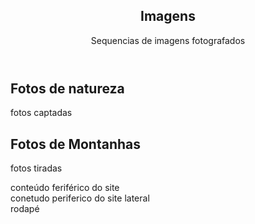 <!DOCTYPE html>
<html lang="pt-br">
<head>
    <meta charset="UTF-8">
    <meta name="viewport" content="width=device-width, initial-scale=1.0">
    <title> PRATIC 02 </title>

</head>

<body>
    <header>
        <nav>
            <H1> Imagens </H1>
            <p>Sequencias de imagens fotografados</p>
        </nav>
    </header>
    <main>
         <section>
            <article>
                <h2>Fotos de natureza</h2>
                <p> fotos captadas</p>
            </article>
            <article>
                <h2> Fotos de Montanhas</h2>
                <p> fotos tiradas</p>
                <aside>
                    conteúdo feriférico do site
                </aside>
            </article>
        </section>
        <aside>
             conetudo periferico do site lateral
        </aside>
    </main>
    <footer>
        rodapé
    </footer>
</body>
</html>
